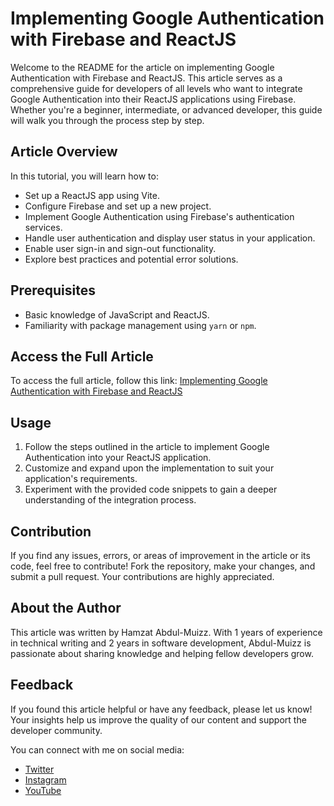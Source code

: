 # Implementing Google Authentication with Firebase and ReactJS

Welcome to the README for the article on implementing Google Authentication with Firebase and ReactJS. This article serves as a comprehensive guide for developers of all levels who want to integrate Google Authentication into their ReactJS applications using Firebase. Whether you're a beginner, intermediate, or advanced developer, this guide will walk you through the process step by step.

## Article Overview

In this tutorial, you will learn how to:

- Set up a ReactJS app using Vite.
- Configure Firebase and set up a new project.
- Implement Google Authentication using Firebase's authentication services.
- Handle user authentication and display user status in your application.
- Enable user sign-in and sign-out functionality.
- Explore best practices and potential error solutions.

## Prerequisites

- Basic knowledge of JavaScript and ReactJS.
- Familiarity with package management using `yarn` or `npm`.

## Access the Full Article

To access the full article, follow this link: [Implementing Google Authentication with Firebase and ReactJS](link_to_your_article)

## Usage

1. Follow the steps outlined in the article to implement Google Authentication into your ReactJS application.
2. Customize and expand upon the implementation to suit your application's requirements.
3. Experiment with the provided code snippets to gain a deeper understanding of the integration process.

## Contribution

If you find any issues, errors, or areas of improvement in the article or its code, feel free to contribute! Fork the repository, make your changes, and submit a pull request. Your contributions are highly appreciated.

## About the Author

This article was written by Hamzat Abdul-Muizz. With 1 years of experience in technical writing and 2 years in software development, Abdul-Muizz is passionate about sharing knowledge and helping fellow developers grow.

## Feedback

If you found this article helpful or have any feedback, please let us know! Your insights help us improve the quality of our content and support the developer community.

You can connect with me on social media:

- [Twitter](https://twitter.com/canhamzacode)
- [Instagram](https://www.instagram.com/canhamzacode)
- [YouTube](https://www.youtube.com/user/canhamzacode)
